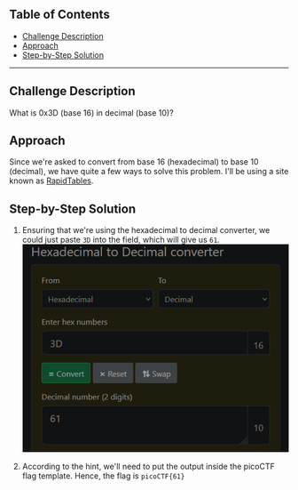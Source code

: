 ## Table of Contents
- [Challenge Description](#challenge-description)
- [Approach](#approach)
- [Step-by-Step Solution](#step-by-step-solution)

---

## Challenge Description
What is 0x3D (base 16) in decimal (base 10)?


## Approach
Since we're asked to convert from base 16 (hexadecimal) to base 10 (decimal), we have quite a few ways to solve this problem. I'll be using a site known as [RapidTables](https://www.rapidtables.com/convert/number/hex-to-decimal.html). 



## Step-by-Step Solution
1. Ensuring that we're using the hexadecimal to decimal converter, we could just paste ``3D`` into the field, which will give us ``61``.
![](https://github.com/mushy2005/picoCTF/blob/main/Challenges/The%20Beginner's%20Guide%20to%20the%20picoGym/Section%202%20(CyberChef)/Warmed%20Up/images/WarmedUp.png)
  
3. According to the hint, we'll need to put the output inside the picoCTF flag template. Hence, the flag is ``picoCTF{61}``


